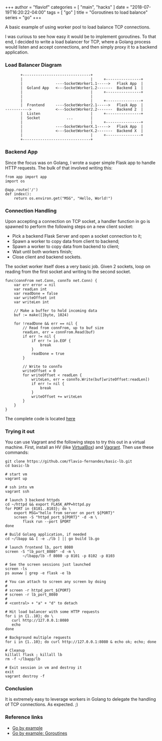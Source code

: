 +++
author = "flaviof"
categories = [ "main", "hacks" ]
date = "2018-07-19T16:20:22-04:00"
tags = [ "go" ]
title = "Goroutines to load balance"
series = "go"
+++

A basic example of using worker pool to load balance TCP connections.

<!--more-->

I was curious to see how easy it would be to implement goroutines.
To that end, I decided to write a load balancer for TCP, where a Golang process would
listen and accept connections, and then simply proxy it to a backend application.

### Load Balancer Diagram

```
       +-------------------------------+
       |                               |     +----------------+ 
       |               ----SocketWorker1.1----->   Flask App  | 
       |  Goland App   <---SocketWorker1.2-------  Backend 1  | 
       |                               |     +----------------+ 
       |                               |
       |                               |     +----------------+ 
       |  Frontend     ----SocketWorker2.1----->   Flask App  | 
----------->           <---SocketWorker2.2-------  Backend 2  | 
       |  Listen                       |     +----------------+ 
       |  Socket            ...        |
       |                               |     +----------------+ 
       |               ----SocketWorkerX.1----->   Flask App  | 
       |               <---SocketWorkerX.2-------  Backend X  | 
       |                               |     +----------------+ 
       +-------------------------------+
```

### Backend App

Since the focus was on Golang, I wrote a super simple Flask app to handle 
HTTP requests. The bulk of that involved writing this:

```
from app import app
import os

@app.route('/')
def index():
    return os.environ.get("MSG", "Hello, World!")
```

### Connection Handling

Upon accepting a connection on TCP socket, a handler function in go is
spawned to perform the following steps on a new client socket:

  * Pick a backend Flask Server and open a socket connection to it;
  * Spawn a worker to copy data from client to backend;
  * Spawn a worker to copy data from backend to client;
  * Wait until both workers finish;
  * Close client and backend sockets.

The socket worker itself does a very basic job. Given 2 sockets, 
loop on reading from the first socket and writing to the second socket.

```
func(connFrom net.Conn, connTo net.Conn) {
    var err error = nil
    var readLen int
    var readDone = false
    var writeOffset int
    var writeLen int

    // Make a buffer to hold incoming data
    buf := make([]byte, 1024)

    for !readDone && err == nil {
        // Read from connFrom, up to buf size
        readLen, err = connFrom.Read(buf)
        if err != nil {
            if err != io.EOF {
                break
            }
            readDone = true
        }

        // Write to connTo
        writeOffset = 0
        for writeOffset < readLen {
            writeLen, err = connTo.Write(buf[writeOffset:readLen])
            if err != nil {
                break
            }
            writeOffset += writeLen
        }
    }
}
```

The complete code is located [here](https://github.com/flavio-fernandes/basic-lb/blob/master/lb.go)

### Trying it out

You can use Vagrant and the following steps to try this out in a virtual machine.
First, install an HV (like [VirtualBox](https://www.virtualbox.org)) and
[Vagrant](https://www.vagrantup.com/downloads.html). Then use these commands:

```
git clone https://github.com/flavio-fernandes/basic-lb.git
cd basic-lb

# start vm
vagrant up 

# ssh into vm
vagrant ssh

# launch 3 backend httpds
cd ~/httpd && export FLASK_APP=httpd.py
for PORT in {8101..8103}; do \
    export MSG="hello from server on port ${PORT}"
    screen -S "httpd_port_${PORT}" -d -m \
        flask run --port $PORT
done

# Build Golang application, if needed
cd ~/lbapp && [ -e ./lb ] || go build lb.go

# launch frontend lb, port 8080
screen -S "lb_port_8080" -d -m \
        ~/lbapp/lb -f 8080 -p 8101 -p 8102 -p 8103

# See the screen sessions just launched
screen -ls
ps auxww | grep -e flask -e lb

# You can attach to screen any screen by doing
#
# screen -r httpd_port_${PORT}
# screen -r lb_port_8080
#
# <contral> + "a" + "d" to detach

# Hit load balancer with some HTTP requests
for i in {1..10}; do \
   curl http://127.0.0.1:8080
   echo
done

# Background multiple requests
for i in {1..10}; do curl http://127.0.0.1:8080 & echo ok; echo; done

# Cleanup
killall flask ; killall lb
rm -f ~/lbapp/lb

# Exit session in vm and destroy it
exit
vagrant destroy -f
```

### Conclusion

It is extremely easy to leverage workers in Golang to delegate the handling of TCP
connections. As expected. ;)

### Reference links

* [Go by example](https://gobyexample.com/)
* [Go by example: Goroutines](https://gobyexample.com/goroutines)

